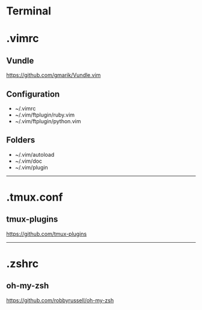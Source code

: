 Terminal
========

# .vimrc

## Vundle

https://github.com/gmarik/Vundle.vim

## Configuration

- ~/.vimrc
- ~/.vim/ftplugin/ruby.vim
- ~/.vim/ftplugin/python.vim

## Folders

- ~/.vim/autoload
- ~/.vim/doc
- ~/.vim/plugin

---

# .tmux.conf

## tmux-plugins

https://github.com/tmux-plugins

---

# .zshrc

## oh-my-zsh

https://github.com/robbyrussell/oh-my-zsh
